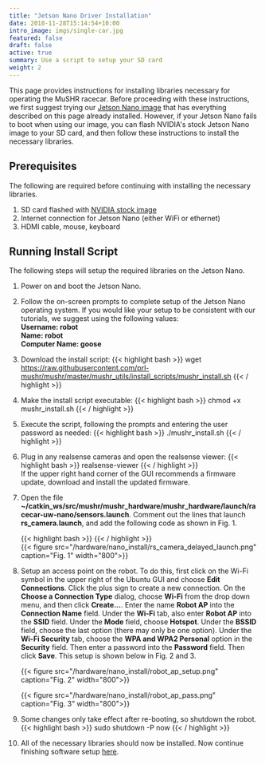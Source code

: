 ```yaml
---
title: "Jetson Nano Driver Installation"
date: 2018-11-28T15:14:54+10:00
intro_image: imgs/single-car.jpg
featured: false
draft: false
active: true
summary: Use a script to setup your SD card
weight: 2
---
```


This page provides instructions for installing libraries necessary for operating the MuSHR racecar. Before proceeding with these instructions, we first suggest trying our [Jetson Nano image](/hardware/build_instructions#sd-card-setup) that has everything described on this page already installed. However, if your Jetson Nano fails to boot when using our image, you can flash NVIDIA's stock Jetson Nano image to your SD card, and then follow these instructions to install the necessary libraries.

## Prerequisites

The following are required before continuing with installing the necessary libraries.

1. SD card flashed with [NVIDIA stock image](https://developer.nvidia.com/embedded/learn/get-started-jetson-nano-devkit#write)
2. Internet connection for Jetson Nano (either WiFi or ethernet)
3. HDMI cable, mouse, keyboard

## Running Install Script

The following steps will setup the required libraries on the Jetson Nano.

1. Power on and boot the Jetson Nano. 
2. Follow the on-screen prompts to complete setup of the Jetson Nano operating system. If you would like your setup to be consistent with our tutorials, we suggest using the following values: <br/>
**Username: robot**<br/>
**Name: robot**<br/>
**Computer Name: goose**<br/>
3. Download the install script:
    {{< highlight bash >}}
    wget https://raw.githubusercontent.com/prl-mushr/mushr/master/mushr_utils/install_scripts/mushr_install.sh
    {{< / highlight >}} <br/>
4. Make the install script executable:
    {{< highlight bash >}}
    chmod +x mushr_install.sh
    {{< / highlight >}} <br/>
5. Execute the script, following the prompts and entering the user password as needed:
    {{< highlight bash >}}
    ./mushr_install.sh
    {{< / highlight >}} <br/>
6. Plug in any realsense cameras and open the realsense viewer:
    {{< highlight bash >}}
    realsense-viewer
    {{< / highlight >}} <br/>
If the upper right hand corner of the GUI recommends a firmware update, download and install the updated firmware.

7. Open the file **~/catkin_ws/src/mushr/mushr_hardware/mushr_hardware/launch/racecar-uw-nano/sensors.launch**. Comment out the lines that launch **rs_camera.launch**, and add the following code as shown in Fig. 1.

    {{< highlight bash >}}
    <node pkg="timed_roslaunch" type="timed_roslaunch.sh"
          args="10 realsense2_camera rs_camera.launch camera:=/$(arg car_name)/camera tf_prefix:=/$(arg car_name)/camera"
          name="rs_camera_timed_roslaunch" output="screen" />
    {{< / highlight >}} <br/>
	{{< figure src="/hardware/nano_install/rs_camera_delayed_launch.png" caption="Fig. 1" width="800">}}

8. Setup an access point on the robot. To do this, first click on the Wi-Fi symbol in the upper right of the Ubuntu GUI and choose **Edit Connections**. Click the plus sign to create a new connection. On the **Choose a Connection Type** dialog, choose **Wi-Fi** from the drop down menu, and then click **Create...**. Enter the name **Robot AP** into the **Connection Name** field. Under the **Wi-Fi** tab, also enter **Robot AP** into the **SSID** field. Under the **Mode** field, choose **Hotspot**. Under the **BSSID** field, choose the last option (there may only be one option). Under the **Wi-Fi Security** tab, choose the **WPA and WPA2 Personal** option in the **Security** field. Then enter a password into the **Password** field. Then click **Save**. This setup is shown below in Fig. 2 and 3.

    {{< figure src="/hardware/nano_install/robot_ap_setup.png" caption="Fig. 2" width="800">}}  

    {{< figure src="/hardware/nano_install/robot_ap_pass.png" caption="Fig. 3" width="800">}}  

9. Some changes only take effect after re-booting, so shutdown the robot.
    {{< highlight bash >}}
    sudo shutdown -P now
    {{< / highlight >}} <br/>

9. All of the necessary libraries should now be installed. Now continue finishing software setup [here](/hardware/build_instructions#software-setup).


